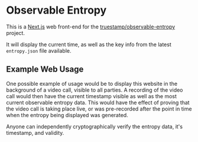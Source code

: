 # Observable Entropy

This is a [Next.js](https://nextjs.org/) web front-end for the
[truestamp/observable-entropy](https://github.com/truestamp/observable-entropy)
project.

It will display the current time, as well as the key info from the latest
`entropy.json` file available.

## Example Web Usage

One possible example of usage would be to display this website in the background of a
video call, visible to all parties. A recording of the video call would then
have the current timestamp visible as well as the most current observable
entropy data. This would have the effect of proving that the video call is
taking place live, or was pre-recorded after the point in time when the entropy
being displayed was generated.

Anyone can independently cryptographically verify the entropy data, it's
timestamp, and validity.
